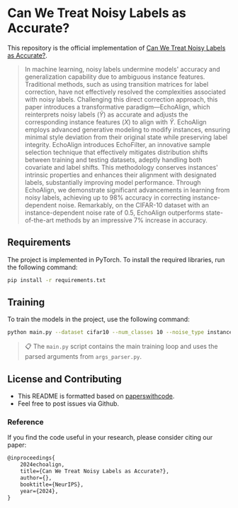 # Can We Treat Noisy Labels as Accurate?

This repository is the official implementation
of [Can We Treat Noisy Labels as Accurate?](https://arxiv.org/abs/2030.12345).

> In machine learning, noisy labels undermine models' accuracy and generalization capability due to ambiguous instance
> features. Traditional methods, such as using transition matrices for label correction, have not effectively resolved the
> complexities associated with noisy labels. Challenging this direct correction approach, this paper introduces a
> transformative paradigm—EchoAlign, which reinterprets noisy labels ($\tilde{Y}$) as accurate and adjusts the
> corresponding instance features ($X$) to align with $\tilde{Y}$. EchoAlign employs advanced generative modeling to
> modify instances, ensuring minimal style deviation from their original state while preserving label integrity. EchoAlign
> introduces EchoFilter, an innovative sample selection technique that effectively mitigates distribution shifts between
> training and testing datasets, adeptly handling both covariate and label shifts. This methodology conserves instances'
> intrinsic properties and enhances their alignment with designated labels, substantially improving model performance.
> Through EchoAlign, we demonstrate significant advancements in learning from noisy labels, achieving up to 98\% accuracy
> in correcting instance-dependent noise. Remarkably, on the CIFAR-10 dataset with an instance-dependent noise rate of
> 0.5, EchoAlign outperforms state-of-the-art methods by an impressive 7\% increase in accuracy.

## Requirements

The project is implemented in PyTorch. To install the required libraries, run the following command:

```bash
pip install -r requirements.txt
```

## Training

To train the models in the project, use the following command:

```bash
python main.py --dataset cifar10 --num_classes 10 --noise_type instance --noise_rate 0.5 
```

> 📋 The `main.py` script contains the main training loop and uses the parsed arguments from `args_parser.py`.

## License and Contributing

- This README is formatted based on [paperswithcode](https://github.com/paperswithcode/releasing-research-code).
- Feel free to post issues via Github.

### Reference

If you find the code useful in your research, please consider citing our paper:

```latex
@inproceedings{
    2024echoalign,
    title={Can We Treat Noisy Labels as Accurate?},
    author={},
    booktitle={NeurIPS},
    year={2024},
}
```

